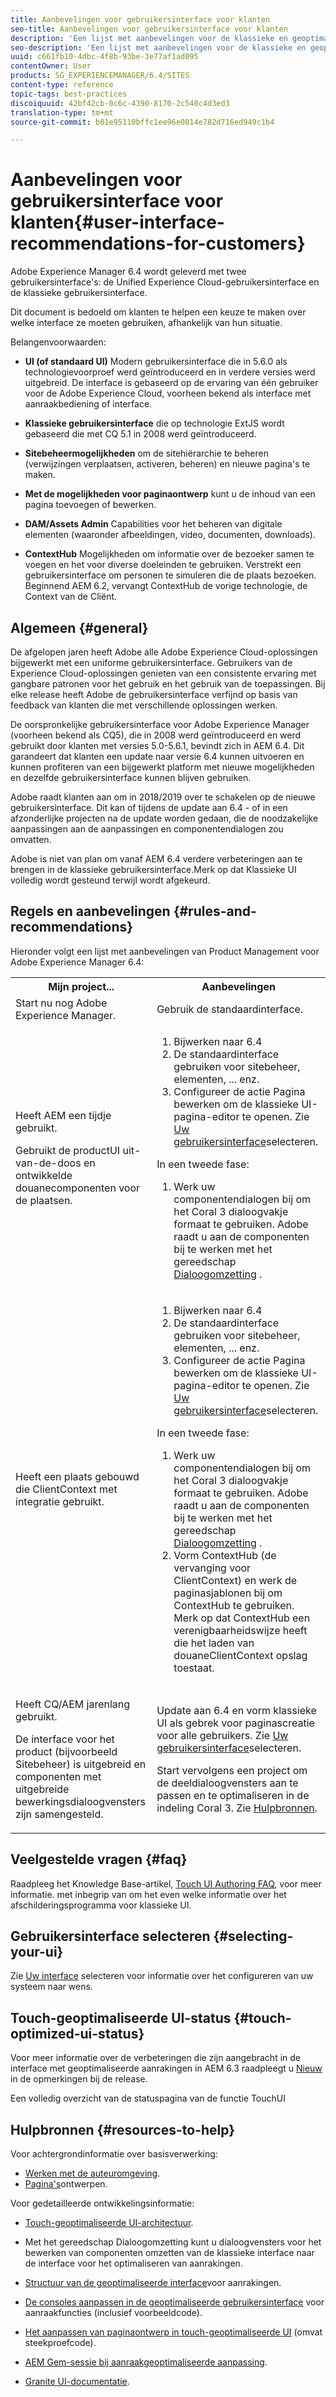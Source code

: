 ```yaml
---
title: Aanbevelingen voor gebruikersinterface voor klanten
seo-title: Aanbevelingen voor gebruikersinterface voor klanten
description: 'Een lijst met aanbevelingen voor de klassieke en geoptimaliseerde gebruikersinterfaces. '
seo-description: 'Een lijst met aanbevelingen voor de klassieke en geoptimaliseerde gebruikersinterfaces. '
uuid: c661fb10-4dbc-4f8b-93be-3e77af1ad095
contentOwner: User
products: SG_EXPERIENCEMANAGER/6.4/SITES
content-type: reference
topic-tags: best-practices
discoiquuid: 42bf42cb-0c6c-4390-8170-2c540c4d3ed3
translation-type: tm+mt
source-git-commit: b01e95110bffc1ee96e0814e782d716ed949c1b4

---
```



# Aanbevelingen voor gebruikersinterface voor klanten{#user-interface-recommendations-for-customers}

Adobe Experience Manager 6.4 wordt geleverd met twee gebruikersinterface&#39;s: de Unified Experience Cloud-gebruikersinterface en de klassieke gebruikersinterface.

Dit document is bedoeld om klanten te helpen een keuze te maken over welke interface ze moeten gebruiken, afhankelijk van hun situatie.

Belangenvoorwaarden:

* **UI (of standaard UI)** Modern gebruikersinterface die in 5.6.0 als technologievoorproef werd geïntroduceerd en in verdere versies werd uitgebreid. De interface is gebaseerd op de ervaring van één gebruiker voor de Adobe Experience Cloud, voorheen bekend als interface met aanraakbediening of interface.

* **Klassieke gebruikersinterface** die op technologie ExtJS wordt gebaseerd die met CQ 5.1 in 2008 werd geïntroduceerd.

* **Sitebeheermogelijkheden** om de sitehiërarchie te beheren (verwijzingen verplaatsen, activeren, beheren) en nieuwe pagina&#39;s te maken.

* **Met de mogelijkheden voor paginaontwerp** kunt u de inhoud van een pagina toevoegen of bewerken.

* **DAM/Assets Admin** Capabilities voor het beheren van digitale elementen (waaronder afbeeldingen, video, documenten, downloads).

* **ContextHub** Mogelijkheden om informatie over de bezoeker samen te voegen en het voor diverse doeleinden te gebruiken. Verstrekt een gebruikersinterface om personen te simuleren die de plaats bezoeken. Beginnend AEM 6.2, vervangt ContextHub de vorige technologie, de Context van de Cliënt.

## Algemeen {#general}

De afgelopen jaren heeft Adobe alle Adobe Experience Cloud-oplossingen bijgewerkt met een uniforme gebruikersinterface. Gebruikers van de Experience Cloud-oplossingen genieten van een consistente ervaring met gangbare patronen voor het gebruik en het gebruik van de toepassingen. Bij elke release heeft Adobe de gebruikersinterface verfijnd op basis van feedback van klanten die met verschillende oplossingen werken.

De oorspronkelijke gebruikersinterface voor Adobe Experience Manager (voorheen bekend als CQ5), die in 2008 werd geïntroduceerd en werd gebruikt door klanten met versies 5.0-5.6.1, bevindt zich in AEM 6.4. Dit garandeert dat klanten een update naar versie 6.4 kunnen uitvoeren en kunnen profiteren van een bijgewerkt platform met nieuwe mogelijkheden en dezelfde gebruikersinterface kunnen blijven gebruiken.

Adobe raadt klanten aan om in 2018/2019 over te schakelen op de nieuwe gebruikersinterface. Dit kan of tijdens de update aan 6.4 - of in een afzonderlijke projecten na de update worden gedaan, die de noodzakelijke aanpassingen aan de aanpassingen en componentendialogen zou omvatten.

Adobe is niet van plan om vanaf AEM 6.4 verdere verbeteringen aan te brengen in de klassieke gebruikersinterface.Merk op dat Klassieke UI volledig wordt gesteund terwijl wordt afgekeurd.

## Regels en aanbevelingen {#rules-and-recommendations}

Hieronder volgt een lijst met aanbevelingen van Product Management voor Adobe Experience Manager 6.4:

<table> 
 <tbody> 
  <tr> 
   <th>Mijn project...</th> 
   <th>Aanbevelingen</th> 
  </tr> 
  <tr> 
   <td>Start nu nog Adobe Experience Manager.</td> 
   <td>Gebruik de standaardinterface.</td> 
  </tr> 
  <tr> 
   <td><p>Heeft AEM een tijdje gebruikt.</p> <p>Gebruikt de productUI uit-van-de-doos en ontwikkelde douanecomponenten voor de plaatsen.<br /> </p> </td> 
   <td> 
    <ol> 
     <li>Bijwerken naar 6.4</li> 
     <li>De standaardinterface gebruiken voor sitebeheer, elementen, ... enz.<br /> </li> 
     <li>Configureer de actie Pagina bewerken om de klassieke UI-pagina-editor te openen. Zie <a href="#selecting-your-ui">Uw gebruikersinterface</a>selecteren.</li> 
    </ol> <p>In een tweede fase:</p> 
    <ol> 
     <li>Werk uw componentendialogen bij om het Coral 3 dialoogvakje formaat te gebruiken. Adobe raadt u aan de componenten bij te werken met het gereedschap <a href="/help/sites-developing/dialog-conversion.md">Dialoogomzetting</a> .</li> 
    </ol> </td> 
  </tr> 
  <tr> 
   <td>Heeft een plaats gebouwd die ClientContext met integratie gebruikt.<br /> </td> 
   <td> 
    <ol> 
     <li>Bijwerken naar 6.4</li> 
     <li>De standaardinterface gebruiken voor sitebeheer, elementen, ... enz.</li> 
     <li>Configureer de actie Pagina bewerken om de klassieke UI-pagina-editor te openen. Zie <a href="#selecting-your-ui">Uw gebruikersinterface</a>selecteren.</li> 
    </ol> <p>In een tweede fase:</p> 
    <ol> 
     <li>Werk uw componentendialogen bij om het Coral 3 dialoogvakje formaat te gebruiken. Adobe raadt u aan de componenten bij te werken met het gereedschap <a href="/help/sites-developing/dialog-conversion.md">Dialoogomzetting</a> .</li> 
     <li>Vorm ContextHub (de vervanging voor ClientContext) en werk de paginasjablonen bij om ContextHub te gebruiken. Merk op dat ContextHub een verenigbaarheidswijze heeft die het laden van douaneClientContext opslag toestaat.</li> 
    </ol> </td> 
  </tr> 
  <tr> 
   <td><p>Heeft CQ/AEM jarenlang gebruikt.</p> <p>De interface voor het product (bijvoorbeeld Sitebeheer) is uitgebreid en componenten met uitgebreide bewerkingsdialoogvensters zijn samengesteld.</p> </td> 
   <td><p>Update aan 6.4 en vorm klassieke UI als gebrek voor paginascreatie voor alle gebruikers. Zie <a href="#selecting-your-ui">Uw gebruikersinterface</a>selecteren.</p> <p>Start vervolgens een project om de deeldialoogvensters aan te passen en te optimaliseren in de indeling Coral 3. Zie <a href="#resources-to-help">Hulpbronnen</a>.<br /> </p> </td> 
  </tr> 
 </tbody> 
</table>

## Veelgestelde vragen {#faq}

Raadpleeg het Knowledge Base-artikel, [Touch UI Authoring FAQ](https://helpx.adobe.com/experience-manager/kb/index/touchui_faq.html), voor meer informatie. met inbegrip van om het even welke informatie over het afschilderingsprogramma voor klassieke UI.

## Gebruikersinterface selecteren {#selecting-your-ui}

Zie [Uw interface](/help/sites-authoring/select-ui.md) selecteren voor informatie over het configureren van uw systeem naar wens.

## Touch-geoptimaliseerde UI-status {#touch-optimized-ui-status}

Voor meer informatie over de verbeteringen die zijn aangebracht in de interface met geoptimaliseerde aanrakingen in AEM 6.3 raadpleegt u [Nieuw](/help/release-notes/release-notes.md#what-s-new) in de opmerkingen bij de release.

Een volledig overzicht van de statuspagina van de functie [](/help/release-notes/touch-ui-features-status.md) TouchUI

## Hulpbronnen {#resources-to-help}

Voor achtergrondinformatie over basisverwerking:

* [Werken met de auteuromgeving](/help/sites-authoring/home.md).
* [Pagina&#39;s](/help/sites-authoring/author-environment-tools.md)ontwerpen.

Voor gedetailleerde ontwikkelingsinformatie:

* [Touch-geoptimaliseerde UI-architectuur](/help/sites-developing/touch-ui-concepts.md).
* Met het gereedschap [](/help/sites-developing/dialog-conversion.md) Dialoogomzetting kunt u dialoogvensters voor het bewerken van componenten omzetten van de klassieke interface naar de interface voor het optimaliseren van aanrakingen.

* [Structuur van de geoptimaliseerde interface](/help/sites-developing/touch-ui-structure.md)voor aanrakingen.

* [De consoles aanpassen in de geoptimaliseerde gebruikersinterface](/help/sites-developing/customizing-consoles-touch.md) voor aanraakfuncties (inclusief voorbeeldcode).

* [Het aanpassen van paginaontwerp in touch-geoptimaliseerde UI](/help/sites-developing/customizing-page-authoring-touch.md) (omvat steekproefcode).

* [AEM Gem-sessie bij aanraakgeoptimaliseerde aanpassing](https://docs.adobe.com/content/ddc/en/gems/user-interface-customization-for-aem-6.html).
* [Granite UI-documentatie](https://helpx.adobe.com/experience-manager/6-4/sites/developing/using/reference-materials/granite-ui/api/index.html).

